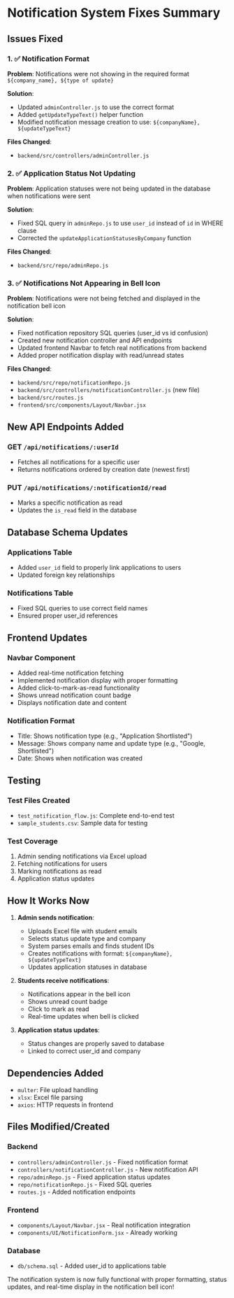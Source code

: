 # Notification System Fixes Summary

## Issues Fixed

### 1. ✅ Notification Format
**Problem**: Notifications were not showing in the required format `${company_name}, ${type of update}`

**Solution**: 
- Updated `adminController.js` to use the correct format
- Added `getUpdateTypeText()` helper function
- Modified notification message creation to use: `${companyName}, ${updateTypeText}`

**Files Changed**:
- `backend/src/controllers/adminController.js`

### 2. ✅ Application Status Not Updating
**Problem**: Application statuses were not being updated in the database when notifications were sent

**Solution**:
- Fixed SQL query in `adminRepo.js` to use `user_id` instead of `id` in WHERE clause
- Corrected the `updateApplicationStatusesByCompany` function

**Files Changed**:
- `backend/src/repo/adminRepo.js`

### 3. ✅ Notifications Not Appearing in Bell Icon
**Problem**: Notifications were not being fetched and displayed in the notification bell icon

**Solution**:
- Fixed notification repository SQL queries (user_id vs id confusion)
- Created new notification controller and API endpoints
- Updated frontend Navbar to fetch real notifications from backend
- Added proper notification display with read/unread states

**Files Changed**:
- `backend/src/repo/notificationRepo.js`
- `backend/src/controllers/notificationController.js` (new file)
- `backend/src/routes.js`
- `frontend/src/components/Layout/Navbar.jsx`

## New API Endpoints Added

### GET `/api/notifications/:userId`
- Fetches all notifications for a specific user
- Returns notifications ordered by creation date (newest first)

### PUT `/api/notifications/:notificationId/read`
- Marks a specific notification as read
- Updates the `is_read` field in the database

## Database Schema Updates

### Applications Table
- Added `user_id` field to properly link applications to users
- Updated foreign key relationships

### Notifications Table
- Fixed SQL queries to use correct field names
- Ensured proper user_id references

## Frontend Updates

### Navbar Component
- Added real-time notification fetching
- Implemented notification display with proper formatting
- Added click-to-mark-as-read functionality
- Shows unread notification count badge
- Displays notification date and content

### Notification Format
- Title: Shows notification type (e.g., "Application Shortlisted")
- Message: Shows company name and update type (e.g., "Google, Shortlisted")
- Date: Shows when notification was created

## Testing

### Test Files Created
- `test_notification_flow.js`: Complete end-to-end test
- `sample_students.csv`: Sample data for testing

### Test Coverage
1. Admin sending notifications via Excel upload
2. Fetching notifications for users
3. Marking notifications as read
4. Application status updates

## How It Works Now

1. **Admin sends notification**:
   - Uploads Excel file with student emails
   - Selects status update type and company
   - System parses emails and finds student IDs
   - Creates notifications with format: `${companyName}, ${updateTypeText}`
   - Updates application statuses in database

2. **Students receive notifications**:
   - Notifications appear in the bell icon
   - Shows unread count badge
   - Click to mark as read
   - Real-time updates when bell is clicked

3. **Application status updates**:
   - Status changes are properly saved to database
   - Linked to correct user_id and company

## Dependencies Added
- `multer`: File upload handling
- `xlsx`: Excel file parsing
- `axios`: HTTP requests in frontend

## Files Modified/Created

### Backend
- `controllers/adminController.js` - Fixed notification format
- `controllers/notificationController.js` - New notification API
- `repo/adminRepo.js` - Fixed application status updates
- `repo/notificationRepo.js` - Fixed SQL queries
- `routes.js` - Added notification endpoints

### Frontend
- `components/Layout/Navbar.jsx` - Real notification integration
- `components/UI/NotificationForm.jsx` - Already working

### Database
- `db/schema.sql` - Added user_id to applications table

The notification system is now fully functional with proper formatting, status updates, and real-time display in the notification bell icon!
